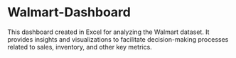 # Walmart-Dashboard
This dashboard created in Excel for analyzing the Walmart dataset. It provides insights and visualizations to facilitate decision-making processes related to sales, inventory, and other key metrics.

